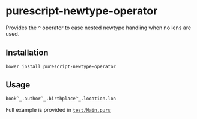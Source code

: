 # purescript-newtype-operator

Provides the `^` operator to ease nested newtype handling when no lens are used.

## Installation

```
bower install purescript-newtype-operator
```

## Usage

```
book^_.author^_.birthplace^_.location.lon
```

Full example is provided in [`test/Main.purs`](https://github.com/cyrbon/purescript-newtype-operator/test/Main.purs)
